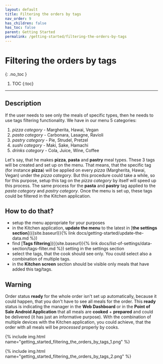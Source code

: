 ```yaml
---
layout: default
title: Filtering the orders by tags
nav_order: 9
has_children: false
has_toc: false
parent: Getting Started
permalink: /getting-started/filtering-the-orders-by-tags
---
```


# Filtering the orders by tags
{: .no_toc }

1. TOC
{:toc}

---

## Description
If the user needs to see only the meals of specific types, then he needs to use tags filtering functionality. We have in our menu 5 categories:
1. _pizza category_ - Margherita, Hawai, Vegan
1. _pasta category_ - Carbonara, Lasagne, Ravioli
1. _pastry category_ - Pie, Strudel, Pretzel
1. _sushi category_ - Maki, Sake, Hamachi
1. _drinks category_ - Cola, Juice, Wine, Coffee

Let's say, that he makes **pizza**, **pasta** and **pastry** meal types. These 3 tags will be created and set up on the menu. That means, that the specific tag (for instance **pizza**) will be applied on every _pizza_ (Margherita, Hawai, Vegan) under the _pizza category_. But this procedure could take a while, so for this purpose, setup this tag on the _pizza category_ by itself will speed up this process. The same process for the **pasta** and **pastry** tag applied to the _pasta category_ and _pastry category_. Once the menu is set up, these tags could be filtered in the Kitchen application.

## How to do that?
- setup the menu appropriate for your purposes
- in the Kitchen application, **update the menu** to the latest in [**the settings section**]({{site.baseurl}}{% link docs/getting-started/update-the-data.md %})
- find [**Tags filtering**]({{site.baseurl}}{% link docs/list-of-settings/data-section/tags-filter.md %}) setting in the settings section
- select the tags, that the cook should see only. You could select also a combination of multiple tags.
- in the **Kitchen screen** section should be visible only meals that have added this tag/tags.


## Warning
Order status **ready** for the whole order isn't set up automatically, because it could happen, that you don't have to see all meals for the order. This **ready** status is indicating the manager in the **Web Dashboard** or in the **Point of Sale Android Application** that all meals are <span class="text-orange-200">**cooked**</span> + <span class="text-green-200">**prepared**</span> and could be delivered (it has just an informative purpose). With the combination of multiple devices with the Kitchen application, you could achieve, that the order with all meals will be _processed_ properly by cooks.

{% include img.html name="getting_started_filtering_the_orders_by_tags_1.png" %}

{% include img.html name="getting_started_filtering_the_orders_by_tags_2.png" %}